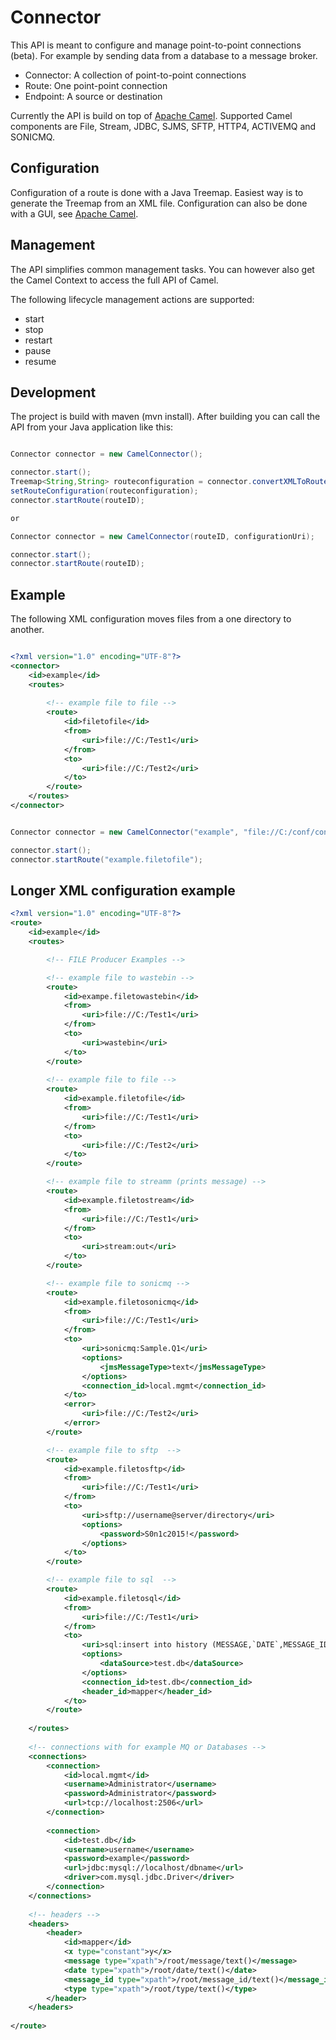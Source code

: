 # Connector

This API is meant to configure and manage point-to-point connections (beta). For example by sending data from a database to
a message broker.

   * Connector: A collection of point-to-point connections
   * Route: One point-point connection
   * Endpoint: A source or destination
   
Currently the API is build on top of [Apache Camel](https://github.com/apache/camel). Supported
Camel components are File, Stream, JDBC, SJMS, SFTP, HTTP4, ACTIVEMQ and SONICMQ. 

## Configuration

Configuration of a route is done with a Java Treemap. Easiest way is to generate the Treemap from an XML file. Configuration
can also be done with a GUI, see [Apache Camel](https://github.com/assimbly/gateway). 

## Management

The API simplifies common management tasks. You can however also get the Camel Context to access the full API of Camel.

The following lifecycle management actions are supported:

* start
* stop
* restart
* pause
* resume


## Development

The project is build with maven (mvn install). After building you can call the API from your Java application like this: 

```java

Connector connector = new CamelConnector();

connector.start();
Treemap<String,String> routeconfiguration = connector.convertXMLToRouteConfiguration(routeID, configurationUri) );
setRouteConfiguration(routeconfiguration);
connector.startRoute(routeID);

or 

Connector connector = new CamelConnector(routeID, configurationUri);

connector.start();
connector.startRoute(routeID);

```

## Example

The following XML configuration moves files from a one directory to another.

```xml

<?xml version="1.0" encoding="UTF-8"?>
<connector>
	<id>example</id>
	<routes>
		
		<!-- example file to file --> 		
		<route>
			<id>filetofile</id>
			<from>
				<uri>file://C:/Test1</uri>
			</from>
			<to>
				<uri>file://C:/Test2</uri>
			</to>
		</route>
	</routes>		
</connector>

```

```java

Connector connector = new CamelConnector("example", "file://C:/conf/conf.xml");

connector.start();
connector.startRoute("example.filetofile");

```

## Longer XML configuration example

```xml
<?xml version="1.0" encoding="UTF-8"?>
<route>
	<id>example</id>
	<routes>

		<!-- FILE Producer Examples -->

		<!-- example file to wastebin -->
		<route>
			<id>exampe.filetowastebin</id>
			<from>
				<uri>file://C:/Test1</uri>
			</from>
			<to>
				<uri>wastebin</uri>
			</to>	
		</route>
		
		<!-- example file to file --> 		
		<route>
			<id>example.filetofile</id>
			<from>
				<uri>file://C:/Test1</uri>
			</from>
			<to>
				<uri>file://C:/Test2</uri>
			</to>
		</route>

		<!-- example file to streamm (prints message) --> 		
		<route>
			<id>example.filetostream</id>
			<from>
				<uri>file://C:/Test1</uri>
			</from>
			<to>
				<uri>stream:out</uri>
			</to>
		</route>

		<!-- example file to sonicmq --> 		
		<route>
			<id>example.filetosonicmq</id>
			<from>
				<uri>file://C:/Test1</uri>
			</from>
			<to>
				<uri>sonicmq:Sample.Q1</uri>
				<options>
					<jmsMessageType>text</jmsMessageType>
				</options>
				<connection_id>local.mgmt</connection_id>
			</to>
			<error>
				<uri>file://C:/Test2</uri>
			</error>
		</route>

		<!-- example file to sftp  -->
		<route>
			<id>example.filetosftp</id>
			<from>
				<uri>file://C:/Test1</uri>
			</from>			
			<to>
				<uri>sftp://username@server/directory</uri>
				<options>
					<password>S0n1c2015!</password>
				</options>
			</to>	
		</route>

		<!-- example file to sql  -->
		<route>
			<id>example.filetosql</id>
			<from>
				<uri>file://C:/Test1</uri>
			</from>			
			<to>
				<uri>sql:insert into history (MESSAGE,`DATE`,MESSAGE_ID,TYPE) values (:#message,:#date,:#message_id,:#type)</uri>
				<options>
					<dataSource>test.db</dataSource>					
				</options>
				<connection_id>test.db</connection_id>
				<header_id>mapper</header_id>
			</to>	
		</route>
					
	</routes>
	
	<!-- connections with for example MQ or Databases -->
	<connections>
		<connection>
			<id>local.mgmt</id>
			<username>Administrator</username>
			<password>Administrator</password>
			<url>tcp://localhost:2506</url>
		</connection>
		
		<connection>
			<id>test.db</id>
			<username>username</username>
			<password>example</password>
			<url>jdbc:mysql://localhost/dbname</url>
			<driver>com.mysql.jdbc.Driver</driver>
		</connection>		
	</connections>
	
	<!-- headers -->
	<headers>
		<header>
			<id>mapper</id>
			<x type="constant">y</x>
			<message type="xpath">/root/message/text()</message>
			<date type="xpath">/root/date/text()</date>
			<message_id type="xpath">/root/message_id/text()</message_id>
			<type type="xpath">/root/type/text()</type>
		</header>
	</headers>
		
</route>
```
